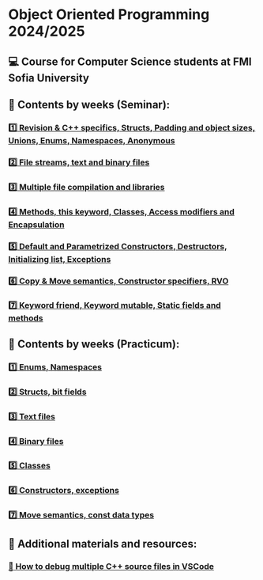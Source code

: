 # Object Oriented Programming 2024/2025
## :computer: Course for Computer Science students at FMI Sofia University
## :pushpin: Contents by weeks (Seminar):
### [:one: Revision & C++ specifics, Structs, Padding and object sizes, Unions, Enums, Namespaces, Anonymous](https://github.com/xKrashx/Object_Oriented_Programming/tree/main/Seminar/Week%2001)
### [:two: File streams, text and binary files](https://github.com/xKrashx/Object_Oriented_Programming/tree/main/Seminar/Week%2002)
### [:three: Multiple file compilation and libraries](https://github.com/xKrashx/Object_Oriented_Programming/tree/main/Seminar/Week%2003)
### [:four: Methods, this keyword, Classes, Access modifiers and Encapsulation](https://github.com/xKrashx/Object_Oriented_Programming/tree/main/Seminar/Week%2004)
### [:five: Default and Parametrized Constructors, Destructors, Initializing list, Exceptions](https://github.com/xKrashx/Object_Oriented_Programming/tree/main/Seminar/Week%2005)
### [:six: Copy & Move semantics, Constructor specifiers, RVO](https://github.com/xKrashx/Object_Oriented_Programming/tree/main/Seminar/Week%2006)
### [:seven: Keyword friend, Keyword mutable, Static fields and methods](https://github.com/xKrashx/Object_Oriented_Programming/tree/main/Seminar/Week%2007)

## :pushpin: Contents by weeks (Practicum):
### [:one: Enums, Namespaces](https://github.com/xKrashx/Object_Oriented_Programming/tree/main/Practicum/Week%2001)
### [:two: Structs, bit fields](https://github.com/xKrashx/Object_Oriented_Programming/tree/main/Practicum/Week%2002)
### [:three: Text files](https://github.com/xKrashx/Object_Oriented_Programming/tree/main/Practicum/Week%2003)
### [:four: Binary files](https://github.com/xKrashx/Object_Oriented_Programming/tree/main/Practicum/Week%2004)
### [:five: Classes](https://github.com/xKrashx/Object_Oriented_Programming/tree/main/Practicum/Week%2005)
### [:six: Constructors, exceptions](https://github.com/xKrashx/Object_Oriented_Programming/tree/main/Practicum/Week%2006)
### [:seven: Move semantics, const data types](https://github.com/xKrashx/Object_Oriented_Programming/tree/main/Practicum/Week%2007)

## :pushpin: Additional materials and resources:
### [:bug: How to debug multiple C++ source files in VSCode](https://github.com/xKrashx/Object_Oriented_Programming/tree/main/Misc/Tutorials)
